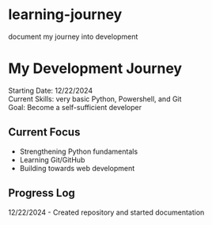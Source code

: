 # learning-journey
document my journey into development

# My Development Journey

Starting Date: 12/22/2024\
Current Skills: very basic Python, Powershell, and Git\
Goal: Become a self-sufficient developer

## Current Focus
- Strengthening Python fundamentals
- Learning Git/GitHub
- Building towards web development

## Progress Log
12/22/2024 - Created repository and started documentation

